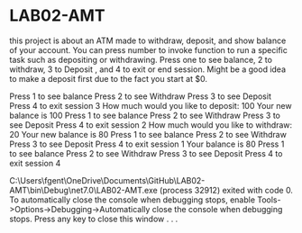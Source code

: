 # LAB02-AMT
this project is about an ATM made to withdraw, deposit, and show balance of your account. You can press number to invoke function to run a specific task 
such as depositing or withdrawing. Press one to see balance, 2 to withdraw, 3 to Deposit , and 4 to exit or end session. Might be a good idea to make a deposit first due to the fact you start at $0.

Press 1 to see balance
Press 2 to see Withdraw
Press 3 to see Deposit
Press 4 to exit session
3
How much would you like to deposit: 100
Your new balance is 100
Press 1 to see balance
Press 2 to see Withdraw
Press 3 to see Deposit
Press 4 to exit session
2
How much would you like to withdraw: 20
Your new balance is 80
Press 1 to see balance
Press 2 to see Withdraw
Press 3 to see Deposit
Press 4 to exit session
1
Your balance is 80
Press 1 to see balance
Press 2 to see Withdraw
Press 3 to see Deposit
Press 4 to exit session
4

C:\Users\fgent\OneDrive\Documents\GitHub\LAB02-AMT\bin\Debug\net7.0\LAB02-AMT.exe (process 32912) exited with code 0.
To automatically close the console when debugging stops, enable Tools->Options->Debugging->Automatically close the console when debugging stops.
Press any key to close this window . . .
